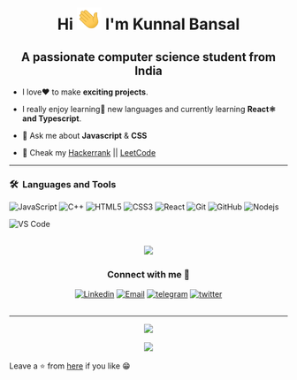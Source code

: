 <h1 align="center">Hi <img src="https://github.com/ABSphreak/ABSphreak/blob/master/gifs/Hi.gif" width="45px" height="40px"> I'm Kunnal Bansal</h1>

<h2 align="center">A passionate computer science student from India</h2>

- I love❤ to make **exciting projects**. <br/>

- I really enjoy learning🚀 new languages and currently learning   **React⚛ and Typescript**.<br/>

- 💬 Ask me about **Javascript** & **CSS**

- 👀 Cheak my  <a href="https://www.hackerrank.com/kunnalbansal6426">Hackerrank</a>  ||   <a href="https://leetcode.com/kunnalbansal6426/">LeetCode</a>
---
	
### 🛠 &nbsp;Languages and Tools

![JavaScript](https://img.shields.io/badge/-JavaScript-%23F7DF1C?style=for-the-badge&logo=javascript&logoColor=000000&labelColor=%23F7DF1C&color=%23FFCE5A)
![C++](https://img.shields.io/badge/C%2B%2B-00599C?style=for-the-badge&logo=c%2B%2B&logoColor=white)
![HTML5](https://img.shields.io/badge/-HTML5-%23E44D27?style=for-the-badge&logo=html5&logoColor=ffffff)
![CSS3](https://img.shields.io/badge/-CSS3-%231572B6?style=for-the-badge&logo=css3)
![React](https://img.shields.io/badge/-React-61DAFB?style=for-the-badge&logo=react&logoColor=ffffff)
![Git](https://img.shields.io/badge/-Git-%23F05032?style=for-the-badge&logo=git&logoColor=%23ffffff)
![GitHub](https://img.shields.io/badge/-GitHub-181717?style=for-the-badge&logo=github)
![Nodejs](https://img.shields.io/badge/-Nodejs-339933?style=for-the-badge&logo=Node.js&logoColor=ffffff)

![VS Code](http://img.shields.io/badge/-VS%20Code-007ACC?style=for-the-badge&logo=visual-studio-code&logoColor=ffffff)

<br/>


<div align="center"><img src="https://github-readme-streak-stats.herokuapp.com/?user=kunna67&show_icons=true&theme=algolia&include_all_commit=true&count_private=true"/> </div>

<h3 align="center">Connect with me 🤝</h3>
<body>
    <div class="img1">
<p align='center'>
<a href="https://www.linkedin.com/in/kunnal-bansal-75273a207/" target="_blank"><img src="https://icons.iconarchive.com/icons/alecive/flatwoken/64/Apps-Linkedin-icon.png" width="5%" alt="Linkedin"></a>
<a href="mailto:kunnalbansal6426@gmail.com" target="_blank"><img src="https://icons.iconarchive.com/icons/wwalczyszyn/android-style-honeycomb/64/GMail-icon.png" width="5%" alt="Email"></a>
<a href="https://t.me/Bansal626" target="_blank"><img src="https://icons.iconarchive.com/icons/alecive/flatwoken/64/Apps-Telegram-icon.png" alt="telegram" width="5%"></a>   <a href="https://twitter.com/KunnalBansal985" target="_blank"><img src="https://icons.iconarchive.com/icons/alecive/flatwoken/64/Apps-Twitter-icon.png" alt="twitter" width="5%"></a>   
	
<br>
<br>


---
<div align="center">
  <img src="https://komarev.com/ghpvc/?username=kunna67&color=blueviolet&style=">


<img src="https://img.shields.io/github/followers/kunna67.svg?style=social&label=Follow"></p>
</div>	   	    
	    
Leave a ⭐ from [here](https://github.com/kunna67/kunna67) if you like 😁




